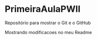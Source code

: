 # PrimeiraAulaPWII
Repositório para mostrar o Git e o GitHub 

Mostrando modificacoes no meu Readme

